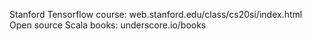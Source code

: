 Stanford Tensorflow course: web.stanford.edu/class/cs20si/index.html
Open source Scala books: underscore.io/books
